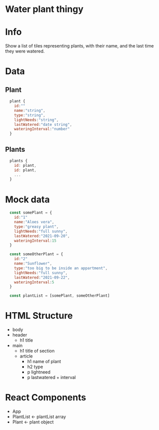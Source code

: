# Water plant thingy

# Info

Show a list of tiles representing plants, with their name, and the last time they were watered.

# Data

## Plant

```jsx
  plant {
    id:""
    name:"string",
    type:"string",
    lightNeeds:"string",
    lastWatered:"date string",
    wateringInterval:"number"
  }
```

## Plants

```jsx
  plants {
    id: plant,
    id: plant,
    ...
  }
```

# Mock data

```jsx
  const somePlant = {
    id:"1"
    name:"Aloes vera",
    type:"greasy plant",
    lightNeeds:"full sunny",
    lastWatered:"2021-09-20",
    wateringInterval:15
  }

  const someOtherPlant = {
    id:"2"
    name:"Sunflower",
    type:"too big to be inside an appartment",
    lightNeeds:"full sunny",
    lastWatered:"2021-09-22",
    wateringInterval:5
  }

  const plantList = [somePlant, someOtherPlant]
```

# HTML Structure

- body
- header
  - h1 title
- main
  - h1 title of section
  - article
    - h1 name of plant
    - h2 type
    - p lightneed
    - p lastwatered + interval

# React Components

- App
- PlantList <- plantList array
- Plant <- plant object
